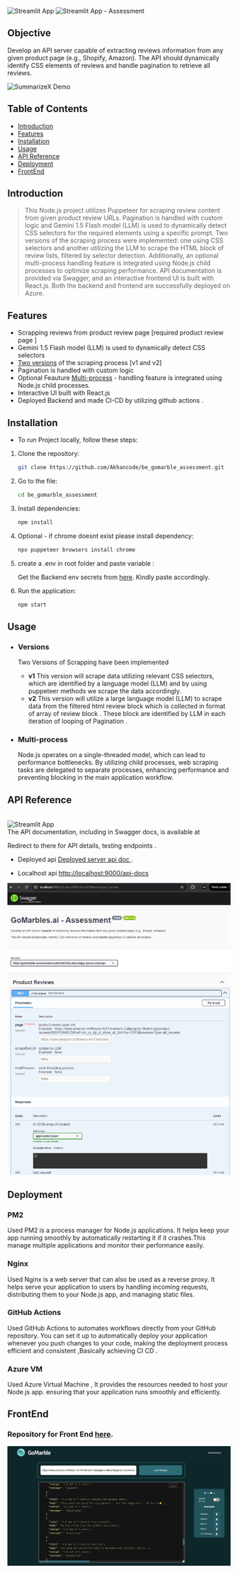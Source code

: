 <img src="http://gomarble-assessment.centralindia.cloudapp.azure.com/static/media/logo.c997e5e8b72a6f7a15aa00ff12ea433e.svg" alt="Streamlit App" width="50"/> <img src="http://gomarble-assessment.centralindia.cloudapp.azure.com/static/media/logo-text.caad81f7757ac9f3b956bf5211a50d07.svg" alt="Streamlit App" width="200"/> - Assessment

## Objective

Develop an API server capable of extracting reviews information from any given product page (e.g., Shopify, Amazon). The API should dynamically identify CSS elements of reviews and handle pagination to retrieve all reviews.


![SummarizeX Demo](demo.gif)

## Table of Contents

- [Introduction](#introduction)
- [Features](#features)
- [Installation](#installation)
- [Usage](#usage)
- [API Reference](#api-reference)
- [Deployment](#deployment)
- [FrontEnd](#frontend)



## Introduction

>This Node.js project utilizes Puppeteer for scraping review content from given product review URLs. Pagination is handled with custom logic and Gemini 1.5 Flash model (LLM) is used to dynamically detect CSS selectors for the required elements using a specific prompt. Two versions of the scraping process were implemented: one using CSS selectors and another utilizing the LLM to scrape the HTML block of review lists, filtered by selector detection.
Additionally, an optional multi-process handling feature is integrated using Node.js child processes to optimize scraping performance. API documentation is provided via Swagger, and an interactive frontend UI is built with React.js. Both the backend and frontend are successfully deployed on Azure.

## Features

- Scrapping reviews from product review page [required product review page ]
- Gemini 1.5 Flash model (LLM) is used to dynamically detect CSS selectors
- [Two versions](#versions) of the scraping process [v1 and v2]
- Pagination is handled with custom logic
- Optional Feauture [Multi-process](#multi-process)  - handling feature is integrated using Node.js child processes.
- Interactive UI built with React.js
- Deployed Backend and made CI-CD by utilizing github actions .

## Installation

- To run Project locally, follow these steps:

1. Clone the repository:

    ```bash
    git clone https://github.com/Akhancode/be_gomarble_assessment.git
 
    ```
1. Go to the file:

    ```bash
    cd be_gomarble_assessment
    ```
2. Install dependencies:

    ```bash
    npm install 
    ```
3. Optional - if chrome doesnt exist please install dependency:

    ```bash
    npx puppeteer browsers install chrome
    ```
4. create a .env in root folder and paste variable :

    Get the Backend env secrets from  [here](https://drive.google.com/file/d/1I9onZH3cmeFcaOsPis1-FQkp-g6rguvL/view?usp=sharing). Kindly paste accordingly.
     
4. Run the application:

    ```bash
    npm start
    ```

## Usage
 - ### Versions
     Two Versions of Scrapping have been implemented
     - **v1**
           This version will scrape data utilizing relevant CSS selectors, which are identified by a language model (LLM) and by using puppeteer methods we scrape the data accordingly.
     - **v2**
           This version will utilize a large language model (LLM) to scrape data from the filtered html review block which is collected in format of array of review block .
           These block are identified by LLM in each iteration of looping of Pagination .

 - ### Multi-process
     Node.js operates on a single-threaded model, which can lead to performance bottlenecks. By utilizing child processes, web scraping tasks are delegated to separate processes, enhancing              performance and preventing blocking in the main application workflow.
     

## API Reference

</br>
  <img src="https://static1.smartbear.co/swagger/media/assets/images/swagger_logo.svg" alt="Streamlit App" width="200"/>
</br>
The API documentation, including in Swagger docs, is available at 

Redirect to there for API details, testing endpoints .  </br>


- Deployed api  [Deployed server api doc ](http://gomarble-assessment.centralindia.cloudapp.azure.com/api-docs).

- Localhost api  [http://localhost:9000/api-docs](http://localhost:9000/api-docs)

 ![swagger-api-doc](./assessment/screenshots/swagger.png)



## Deployment

### PM2
Used PM2 is a process manager for Node.js applications. It helps keep your app running smoothly by automatically restarting it if it crashes.This manage multiple applications and monitor their performance easily.

### Nginx
Used Nginx is a web server that can also be used as a reverse proxy. It helps serve your application to users by handling incoming requests, distributing them to your Node.js app, and managing static files.

### GitHub Actions
Used GitHub Actions to automates workflows directly from your GitHub repository. You can set it up to automatically deploy your application whenever you push changes to your code, making the deployment process efficient and consistent ,Basically achieving CI CD .

### Azure VM
Used Azure Virtual Machine , It provides the resources needed to host your Node.js app.  ensuring that your application runs smoothly and efficiently.



## FrontEnd
   ### Repository for Front End [here](https://github.com/Akhancode/fe_gomarble_assessment). 
   ![swagger-api-doc](./assessment/screenshots/app.png)









